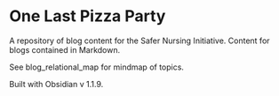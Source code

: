 # One Last Pizza Party
A repository of blog content for the Safer Nursing Initiative. Content for blogs contained in Markdown.

See blog_relational_map for mindmap of topics.

Built with Obsidian v 1.1.9.
